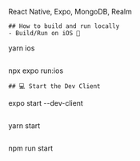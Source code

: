 React Native, Expo, MongoDB, Realm

```
## How to build and run locally
- Build/Run on iOS 🍎
```

yarn ios

```

```

npx expo run:ios

```
## 💻 Start the Dev Client

```

expo start --dev-client

```

```

yarn start

```

```

npm run start

```

```
